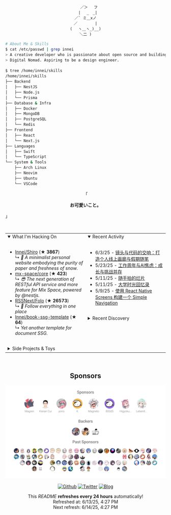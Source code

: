 <div align="center">

```
   ／＞　 フ
  | 　_　_|
／` ミ＿xノ
／　　　　 |
(　 ヽ＿ヽ_)__)
＼二 )
```

</div>

```bash
# About Me & Skills
$ cat /etc/passwd | grep innei
> A creative developer who is passionate about open source and building beautiful things.
> Digital Nomad. Aspiring to be a design engineer.

$ tree /home/innei/skills
/home/innei/skills
├── Backend
│   ├── NestJS
│   ├── Node.js
│   └── Prisma
├── Database & Infra
│   ├── Docker
│   ├── MongoDB
│   ├── PostgreSQL
│   └── Redis
├── Frontend
│   ├── React
│   └── Next.js
├── Languages
│   ├── Swift
│   └── TypeScript
└── System & Tools
    ├── Arch Linux
    ├── Neovim
    ├── Ubuntu
    └── VSCode
```

<p align="center">
  「<strong><samp> <p align=center><strong>お可愛いこと。</strong></p> </samp></strong>」
</p>

<br />

<table>
  <tr>
    <td valign="top" width="50%">
      <details open>
        <summary>What I'm Hacking On</summary>
        <br />
          <ul><li><a href=https://github.com/Innei/Shiro target=_blank>Innei/Shiro</a> (<b>★ 3867</b>)<br>↳ <i>📜 A minimalist personal website embodying the purity of paper and freshness of snow.</i></li><li><a href=https://github.com/mx-space/core target=_blank>mx-space/core</a> (<b>★ 423</b>)<br>↳ <i>😎 The next generation of RESTful API service and more feature for Mix Space, powered by @nestjs.</i></li><li><a href=https://github.com/RSSNext/Folo target=_blank>RSSNext/Folo</a> (<b>★ 26573</b>)<br>↳ <i>🧡 Follow everything in one place</i></li><li><a href=https://github.com/Innei/book-ssg-template target=_blank>Innei/book-ssg-template</a> (<b>★ 64</b>)<br>↳ <i>Yet another template for document SSG.</i></li></ul>
      </details>
      <br />
      <details>
        <summary>Side Projects & Toys</summary>
        <br />
          <ul><li><a href=https://github.com/reactify-component/react-message target=_blank>reactify-component/react-message</a> (<a href=https://react-message-deeab158i-react-message.vercel.app/ target=_blank>demo</a>) (<b>★ 9</b>)<br>↳ <i>💬 React Message is a 🚀 React component library for displaying customizable messages and notifications to users. It's easy to integrate and supports features like animations and timeout.</i></li><li><a href=https://github.com/reactify-component/react-typewriter target=_blank>reactify-component/react-typewriter</a> (<a href=https://react-typewriter.vercel.app/ target=_blank>demo</a>) (<b>★ 7</b>)<br>↳ <i>A simple component impl typewriter effect</i></li><li><a href=https://github.com/Innei/vue-react-wrapper target=_blank>Innei/vue-react-wrapper</a> (<b>★ 14</b>)<br>↳ <i>Use react component in vue 3 and data binding.</i></li></ul>
      </details>
    </td>
    <td valign="top" width="50%">
      <details open>
        <summary>Recent Activity</summary>
        <br />
          <ul><li><span>6/3/25 - <a href=https://innei.in/notes/193>镜头与代码的交响：打造个人线上画廊与假期随笔</a></span></li><li><span>5/23/25 - <a href=https://innei.in/notes/192>工作周年与AI焦虑：成长与挑战并存</a></span></li><li><span>5/11/25 - <a href=https://innei.in/notes/191>随手拍的烂片</a></span></li><li><span>5/11/25 - <a href=https://innei.in/notes/190>大学时光回忆录</a></span></li><li><span>5/9/25 - <a href=https://innei.in/posts/tech/build-simple-navigation-with-react-native-screens>使用 React Native Screens 构建一个 Simple Navigation</a></span></li></ul>
      </details>
      <br />
      <details>
        <summary>Recent Discovery</summary>
        <br />
          <ul><li><a href=https://github.com/nathantannar4/Transmission>nathantannar4/Transmission</a><span> Bridges UIKit presentation APIs to a SwiftUI API so you can use presentation controllers, interactive transitions and more.</span></li><li><a href=https://github.com/gvergnaud/ts-pattern>gvergnaud/ts-pattern</a><span> 🎨 The exhaustive Pattern Matching library for TypeScript, with smart type inference.</span></li><li><a href=https://github.com/marioaguzman/toolbar>marioaguzman/toolbar</a><span> Programmatically constructing an NSToolbar</span></li><li><a href=https://github.com/saulamsal/twitter-ui>saulamsal/twitter-ui</a><span> Twitter/X UI in React Native(Expo)</span></li><li><a href=https://github.com/onevcat/Kingfisher>onevcat/Kingfisher</a><span> A lightweight, pure-Swift library for downloading and caching images from the web.</span></li></ul>
      </details>
    </td>
  </tr>
</table>

<br />

<h2 align="center">Sponsors</h2>

<p align="center">
  <a href="https://github.com/sponsors/innei">
    <img src="./sponsorkit/sponsors.svg" />
  </a>
</p>

<p align="center">
  <a href="https://github.com/innei" target="_blank"><img alt="Github" src="https://img.shields.io/badge/GitHub-181717?style=for-the-badge&logo=Github&logoColor=white" /></a> 
  <a href="https://twitter.com/__oQuery" target="_blank"><img alt="Twitter" src="https://img.shields.io/badge/twitter-1DA1F2?style=for-the-badge&logo=twitter&logoColor=white" /></a> 
  <a href="https://innei.in" target="_blank"><img alt="Blog" src="https://img.shields.io/badge/Blog-232323?style=for-the-badge&logo=rss&logoColor=white" /></a>
</p>

<p align="center">
  <samp>
    <p align=center>This <i>README</i> <b>refreshes every 24 hours</b> automatically!<br>Refreshed at: 6/13/25, 4:27 PM<br>Next refresh: 6/14/25, 4:27 PM</p>
  </samp>
</p>
